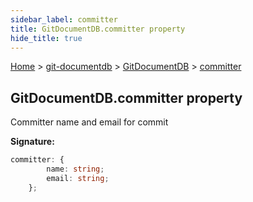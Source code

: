 ```yaml
---
sidebar_label: committer
title: GitDocumentDB.committer property
hide_title: true
---
```


[Home](./index.md) &gt; [git-documentdb](./git-documentdb.md) &gt; [GitDocumentDB](./git-documentdb.gitdocumentdb.md) &gt; [committer](./git-documentdb.gitdocumentdb.committer.md)

## GitDocumentDB.committer property

Committer name and email for commit

<b>Signature:</b>

```typescript
committer: {
        name: string;
        email: string;
    };
```
